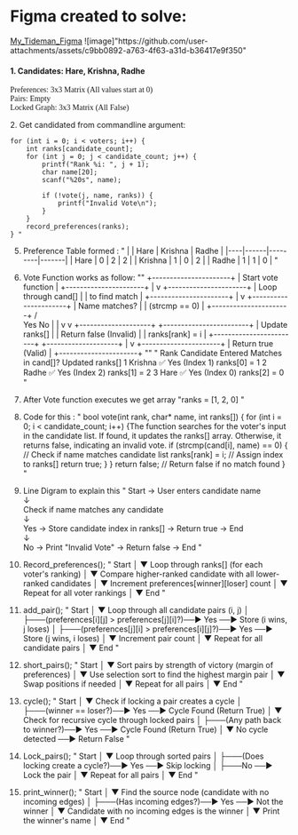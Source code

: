 <h1>Figma created to solve:</h1>
<a href="https://www.figma.com/board/DwU95heb5O30HirnHSU0zl/cs50?node-id=2001-2&t=mZ0wXBTSkmlzQKoJ-1">My_Tideman_Figma</a> 
![image]"https://github.com/user-attachments/assets/c9bb0892-a763-4f63-a31d-b36417e9f350"
<body>
  <h4>1. Candidates: Hare, Krishna, Radhe</h4>
    <p style="font-family:verdana;">  Preferences:  3x3 Matrix (All values start at 0)<br>
         Pairs: Empty <br>
         Locked Graph: 3x3 Matrix (All False)</p>
  2. Get candidated from commandline argument:
  <pre style="background-color:rgb(200,200,200)>
    int main(int argc, char *argv[]) {
    candidate_count = argc - 1
   for (int i = 0; i < candidate_count; i++) {
        cand[i] = argv[i + 1];  // Storing candidate names
    } 
    </pre>
  3. Storing Candidates as : cand[] = { "Hare", "Krishna", "Radhe" }
  4. Collect and arrange in preference table (Adjency Matrix)
      "   int voters;
    printf("Enter number of Voters: ");
    scanf("%d", &voters);
    
    for (int i = 0; i < voters; i++) {
        int ranks[candidate_count];
        for (int j = 0; j < candidate_count; j++) {
            printf("Rank %i: ", j + 1);
            char name[20];
            scanf("%20s", name);
            
            if (!vote(j, name, ranks)) {
                printf("Invalid Vote\n");
            }
        }
        record_preferences(ranks);
    } "
  5. Preference Table formed :
  "   |    | Hare | Krishna | Radhe |
|----|------|---------|-------|
| Hare  | 0    | 2       | 2     |
| Krishna | 1    | 0       | 2     |
| Radhe  | 1    | 1       | 0     |  "

6. Vote Function works as follow:
    ""  +----------------------+
   | Start vote function  |
   +----------------------+
            |
            v
   +----------------------+
   | Loop through cand[]  |
   | to find match        |
   +----------------------+
            |
            v
   +----------------------+
   | Name matches?        |
   | (strcmp == 0)        |
   +----------------------+
      /          \
     Yes         No
     |           |
     v           v
+--------------------+   +------------------------+
| Update ranks[]    |   | Return false (Invalid) |
| ranks[rank] = i   |   +------------------------+
+--------------------+
      |
      v
+----------------------+
| Return true (Valid)  |
+----------------------+ ""
   "  Rank	Candidate Entered	Matches in cand[]?	Updated ranks[]
1	Krishna	✅ Yes (Index 1)	ranks[0] = 1
2	Radhe	✅ Yes (Index 2)	ranks[1] = 2
3	Hare	✅ Yes (Index 0)	ranks[2] = 0  "

7. After Vote function executes we get array "ranks = [1, 2, 0] "
8.  Code for this :
   " bool vote(int rank, char* name, int ranks[]) {
    for (int i = 0; i < candidate_count; i++) {The function searches for the voter's input in the candidate list.
If found, it updates the ranks[] array.
Otherwise, it returns false, indicating an invalid vote.
        if (strcmp(cand[i], name) == 0) {  // Check if name matches candidate list
            ranks[rank] = i;  // Assign index to ranks[]
            return true;
        }
    }
    return false;  // Return false if no match found
}  " 
9. Line Digram to explain this
    " Start → User enters candidate name  
   ↓  
Check if name matches any candidate  
   ↓  
Yes → Store candidate index in ranks[] → Return true → End  
   ↓  
No → Print "Invalid Vote" → Return false → End "
10. Record_preferences();
   " Start
  │
  ▼
Loop through ranks[] (for each voter's ranking)
  │
  ▼
Compare higher-ranked candidate with all lower-ranked candidates
  │
  ▼
Increment preferences[winner][loser] count
  │
  ▼
Repeat for all voter rankings
  │
  ▼
End "
11. add_pair();
    " Start
  │
  ▼
Loop through all candidate pairs (i, j)
  │
  ├───(preferences[i][j] > preferences[j][i]?)──► Yes ──► Store (i wins, j loses)
  │
  ├───(preferences[j][i] > preferences[i][j]?)──► Yes ──► Store (j wins, i loses)
  │
  ▼
Increment pair count
  │
  ▼
Repeat for all candidate pairs
  │
  ▼
End "
12. short_pairs();
    " Start
  │
  ▼
Sort pairs by strength of victory (margin of preferences)
  │
  ▼
Use selection sort to find the highest margin pair
  │
  ▼
Swap positions if needed
  │
  ▼
Repeat for all pairs
  │
  ▼
End "
13. cycle();
    " Start
  │
  ▼
Check if locking a pair creates a cycle
  │
  ├───(winner == loser?)──► Yes ──► Cycle Found (Return True)
  │
  ▼
Check for recursive cycle through locked pairs
  │
  ├───(Any path back to winner?)──► Yes ──► Cycle Found (Return True)
  │
  ▼
No cycle detected ──► Return False "
14. Lock_pairs();
    " Start
  │
  ▼
Loop through sorted pairs
  │
  ├───(Does locking create a cycle?)──► Yes ──► Skip locking
  │
  ├───No ──► Lock the pair
  │
  ▼
Repeat for all pairs
  │
  ▼
End  "
15. print_winner();
    " Start
  │
  ▼
Find the source node (candidate with no incoming edges)
  │
  ├───(Has incoming edges?)──► Yes ──► Not the winner
  │
  ▼
Candidate with no incoming edges is the winner
  │
  ▼
Print the winner's name
  │
  ▼
End "

</body>

